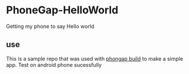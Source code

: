 PhoneGap-HelloWorld
===================

Getting my phone to say Hello world

use
---

This is a sample repo that was used with [phongap build](https://build.phonegap.com/) to make a simple app.
Test on android phone sucessfully

